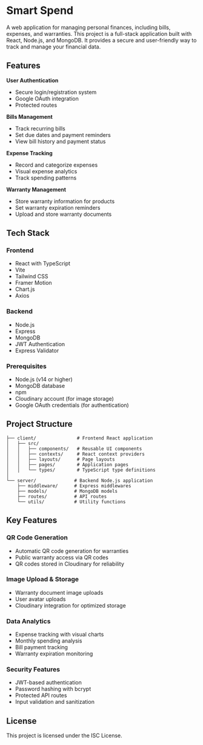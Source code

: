 # Smart Spend

A web application for managing personal finances, including bills, expenses, and warranties. This project is a full-stack application built with React, Node.js, and MongoDB. It provides a secure and user-friendly way to track and manage your financial data.

## Features

**User Authentication**

  - Secure login/registration system
  - Google OAuth integration
  - Protected routes

**Bills Management**

  - Track recurring bills
  - Set due dates and payment reminders
  - View bill history and payment status

**Expense Tracking**

  - Record and categorize expenses
  - Visual expense analytics
  - Track spending patterns

**Warranty Management**

  - Store warranty information for products
  - Set warranty expiration reminders
  - Upload and store warranty documents

## Tech Stack

### Frontend

- React with TypeScript
- Vite
- Tailwind CSS
- Framer Motion
- Chart.js
- Axios

### Backend

- Node.js
- Express
- MongoDB
- JWT Authentication
- Express Validator

### Prerequisites

- Node.js (v14 or higher)
- MongoDB database
- npm
- Cloudinary account (for image storage)
- Google OAuth credentials (for authentication)

## Project Structure

```
├── client/               # Frontend React application
│   ├── src/
│   │   ├── components/   # Reusable UI components
│   │   ├── contexts/     # React context providers
│   │   ├── layouts/      # Page layouts
│   │   ├── pages/        # Application pages
│   │   └── types/        # TypeScript type definitions
│
└── server/              # Backend Node.js application
    ├── middleware/      # Express middlewares
    ├── models/          # MongoDB models
    ├── routes/          # API routes
    └── utils/           # Utility functions
```

## Key Features

### QR Code Generation

- Automatic QR code generation for warranties
- Public warranty access via QR codes
- QR codes stored in Cloudinary for reliability

### Image Upload & Storage

- Warranty document image uploads
- User avatar uploads
- Cloudinary integration for optimized storage

### Data Analytics

- Expense tracking with visual charts
- Monthly spending analysis
- Bill payment tracking
- Warranty expiration monitoring

### Security Features

- JWT-based authentication
- Password hashing with bcrypt
- Protected API routes
- Input validation and sanitization

## License

This project is licensed under the ISC License.
